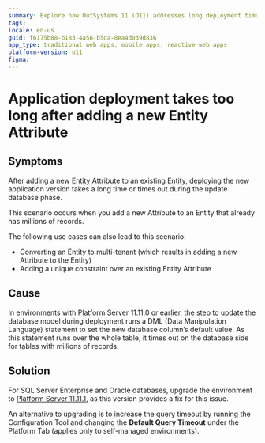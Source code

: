 ```yaml
---
summary: Explore how OutSystems 11 (O11) addresses long deployment times due to new Entity Attributes in large databases.
tags:
locale: en-us
guid: f6175b88-b183-4a56-b5da-8ea4d039d836
app_type: traditional web apps, mobile apps, reactive web apps
platform-version: o11
figma:
---
```


# Application deployment takes too long after adding a new Entity Attribute

## Symptoms

After adding a new [Entity Attribute](https://success.outsystems.com/Documentation/11/Reference/OutSystems_Language/Data/Modeling_Data/Entity_Attribute) to an existing [Entity](https://success.outsystems.com/Documentation/11/Reference/OutSystems_Language/Data/Modeling_Data/Entity), deploying the new application version takes a long time or times out during the update database phase.

This scenario occurs when you add a new Attribute to an Entity that already has millions of records.

The following use cases can also lead to this scenario:

* Converting an Entity to multi-tenant (which results in adding a new Attribute to the Entity)
* Adding a unique constraint over an existing Entity Attribute

## Cause

In environments with Platform Server 11.11.0 or earlier, the step to update the database model during deployment runs a DML (Data Manipulation Language) statement to set the new database column’s default value. As this statement runs over the whole table, it times out on the database side for tables with millions of records.

## Solution

For SQL Server Enterprise and Oracle databases, upgrade the environment to [Platform Server 11.11.1](https://success.outsystems.com/Support/Release_Notes/11/Platform_Server#Platform_Server_11.11.1), as this version provides a fix for this issue.

An alternative to upgrading is to increase the query timeout by running the Configuration Tool and changing the **Default Query Timeout** under the Platform Tab (applies only to self-managed environments).
